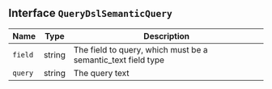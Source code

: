 ## Interface `QueryDslSemanticQuery`

| Name | Type | Description |
| - | - | - |
| `field` | string | The field to query, which must be a semantic_text field type |
| `query` | string | The query text |
